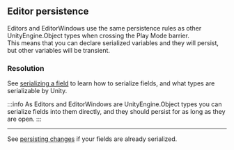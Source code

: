 ## Editor persistence

Editors and EditorWindows use the same persistence rules as other UnityEngine.Object types when crossing the Play Mode barrier.  
This means that you can declare serialized variables and they will persist, but other variables will be transient.  

### Resolution
See [serializing a field](../../Serialization/Serializing%20A%20Field%201.md) to learn how to serialize fields, and what types are serializable by Unity.  

:::info
As Editors and EditorWindows are UnityEngine.Object types you can serialize fields into them directly, and they should persist for as long as they are open.
:::

---

See [persisting changes](Persisting%20Changes.md) if your fields are already serialized.
